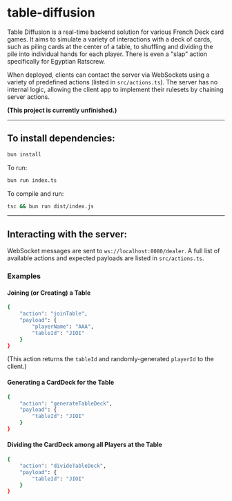 # table-diffusion

Table Diffusion is a real-time backend solution for various French Deck card games. It aims to simulate a variety of interactions with a deck of cards, such as piling cards at the center of a table, to shuffling and dividing the pile into individual hands for each player. There is even a "slap" action specifically for Egyptian Ratscrew.

When deployed, clients can contact the server via WebSockets using a variety of predefined actions (listed in `src/actions.ts`). The server has no internal logic, allowing the client app to implement their rulesets by chaining server actions.

**(This project is currently unfinished.)**

---

## To install dependencies:

```bash
bun install
```

To run:

```bash
bun run index.ts
```

To compile and run:

```bash
tsc && bun run dist/index.js
```

---

## Interacting with the server:

WebSocket messages are sent to `ws://localhost:8080/dealer`. A full list of available actions and expected payloads are listed in `src/actions.ts`.

### Examples

#### Joining (or Creating) a Table

```bash
{
    "action": "joinTable",
    "payload": {
        "playerName": "AAA",
        "tableId": "JIOI"
    }
}
```

(This action returns the `tableId` and randomly-generated `playerId` to the client.)

#### Generating a CardDeck for the Table

```bash
{
    "action": "generateTableDeck",
    "payload": {
        "tableId": "JIOI"
    }
}
```

#### Dividing the CardDeck among all Players at the Table

```bash
{
    "action": "divideTableDeck",
    "payload": {
        "tableId": "JIOI"
    }
}
```
